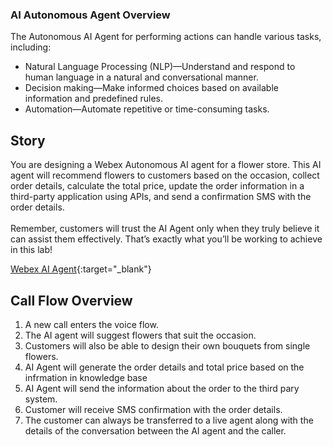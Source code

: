 ### AI Autonomous Agent Overview

The Autonomous AI Agent for performing actions can handle various tasks, including:

  - Natural Language Processing (NLP)—Understand and respond to human language in a natural and conversational manner.
  - Decision making—Make informed choices based on available information and predefined rules.
  - Automation—Automate repetitive or time-consuming tasks.
</details>


## Story

You are designing a Webex Autonomous AI agent for a flower store. This AI agent will recommend flowers to customers based on the occasion, collect order details, calculate the total price, update the order information in a third-party application using APIs, and send a confirmation SMS with the order details.</br></br>
Remember, customers will trust the AI Agent only when they truly believe it can assist them effectively. That’s exactly what you’ll be working to achieve in this lab!

[Webex AI Agent](https://blog.webex.com/customer-experience/announcing-general-availability-of-webex-ai-agent-paving-way-new-era-cx/){:target="_blank"}

## Call Flow Overview

1. A new call enters the voice flow. </br>
2. The AI agent will suggest flowers that suit the occasion.</br>
3. Customers will also be able to design their own bouquets from single flowers.</br>
4. AI Agent will generate the order details and total price based on the infrmation in knowledge base</br>
5. AI Agent will send the information about the order to the third pary system. </br>
6. Customer will receive SMS confirmation with the order details. </br>
7. The customer can always be transferred to a live agent along with the details of the conversation between the AI agent and the caller.</br>
